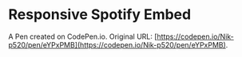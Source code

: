 # Responsive Spotify Embed

A Pen created on CodePen.io. Original URL: [https://codepen.io/Nik-p520/pen/eYPxPMB](https://codepen.io/Nik-p520/pen/eYPxPMB).

